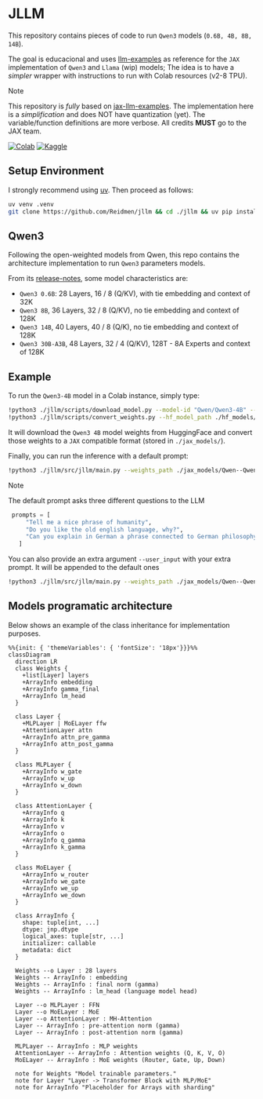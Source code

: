 # JLLM
This repository contains pieces of code to run `Qwen3` models (`0.6B, 4B, 8B, 14B`). 

The goal is educacional and uses [llm-examples](https://github.com/jax-ml/jax-llm-examples/tree/main) as reference for the `JAX` implementation of `Qwen3` and `Llama` (wip) models; The idea is to have a *simpler* wrapper with instructions to run with Colab resources (v2-8 TPU).

> [!NOTE] 
> This repository is *fully* based on [jax-llm-examples](https://github.com/jax-ml/jax-llm-examples/tree/main).
> The implementation here is a *simplification* and does NOT have quantization (yet). The variable/function definitions are more verbose.
> All credits **MUST** go to the JAX team.

[![Colab](https://colab.research.google.com/assets/colab-badge.svg)](https://colab.research.google.com/drive/1NLGltk6abV0OnQ60H2uPmFwYoBfvHqij?usp=sharing)
[![Kaggle](https://kaggle.com/static/images/open-in-kaggle.svg)](https://www.kaggle.com/code/reidmen/jllm-testing-8b)

## Setup Environment

I strongly recommend using [uv](https://github.com/astral-sh/uv). Then proceed as follows:

```bash
uv venv .venv 
git clone https://github.com/Reidmen/jllm && cd ./jllm && uv pip install . 
```

## Qwen3

Following the open-weighted models from Qwen, this repo contains the architecture 
implementation to run `Qwen3` parameters models.

From its [release-notes](https://qwenlm.github.io/blog/qwen3/), some model characteristics are:

* `Qwen3 0.6B`: 28 Layers, 16 / 8 (Q/KV), with tie embedding and context of 32K
* `Qwen3 8B`, 36 Layers, 32 / 8 (Q/KV), no tie embedding and context of 128K 
* `Qwen3 14B`, 40 Layers, 40 / 8 (Q/K), no tie embedding and context of 128K
* `Qwen3 30B-A3B`, 48 Layers, 32 / 4 (Q/KV), 128T - 8A Experts and context of 128K 


## Example

To run the `Qwen3-4B` model in a Colab instance, simply type:
```bash
!python3 ./jllm/scripts/download_model.py --model-id "Qwen/Qwen3-4B" --dest-path ./hf_models/ 
!python3 ./jllm/scripts/convert_weights.py --hf_model_path ./hf_models/Qwen--Qwen3-4B --jax_model_path ./jax_models/Qwen--Qwen3-4B
```

It will download the `Qwen3 4B` model weights from HuggingFace and convert those weights to a `JAX` compatible format (stored in `./jax_models/`).

Finally, you can run the inference with a default prompt:

```bash
!python3 ./jllm/src/jllm/main.py --weights_path ./jax_models/Qwen--Qwen3-14B
```

> [!NOTE]
> The default prompt asks three different questions to the LLM
> ```python
>  prompts = [
>      "Tell me a nice phrase of humanity",
>      "Do you like the old english language, why?",
>      "Can you explain in German a phrase connected to German philosophy?",
>    ]
> ```

You can also provide an extra argument `--user_input` with your extra prompt.
It will be appended to the default ones

```bash
!python3 ./jllm/src/jllm/main.py --weights_path ./jax_models/Qwen--Qwen3-14B --user_input "Can you write a simple poem of the Spanish heritage in South America?"
```

## Models programatic architecture

Below shows an example of the class inheritance for implementation purposes. 

```mermaid
%%{init: { 'themeVariables': { 'fontSize': '18px'}}}%%
classDiagram
  direction LR
  class Weights {
    +list[Layer] layers
    +ArrayInfo embedding
    +ArrayInfo gamma_final
    +ArrayInfo lm_head
  }

  class Layer {
    +MLPLayer | MoELayer ffw
    +AttentionLayer attn
    +ArrayInfo attn_pre_gamma
    +ArrayInfo attn_post_gamma
  }

  class MLPLayer {
    +ArrayInfo w_gate
    +ArrayInfo w_up
    +ArrayInfo w_down
  }

  class AttentionLayer {
    +ArrayInfo q
    +ArrayInfo k
    +ArrayInfo v
    +ArrayInfo o
    +ArrayInfo q_gamma
    +ArrayInfo k_gamma
  }

  class MoELayer {
    +ArrayInfo w_router
    +ArrayInfo we_gate
    +ArrayInfo we_up
    +ArrayInfo we_down
  }

  class ArrayInfo {
    shape: tuple[int, ...]
    dtype: jnp.dtype
    logical_axes: tuple[str, ...]
    initializer: callable
    metadata: dict
  }

  Weights --o Layer : 28 layers
  Weights -- ArrayInfo : embedding
  Weights -- ArrayInfo : final norm (gamma)
  Weights -- ArrayInfo : lm_head (language model head)

  Layer --o MLPLayer : FFN
  Layer --o MoELayer : MoE
  Layer --o AttentionLayer : MH-Attention
  Layer -- ArrayInfo : pre-attention norm (gamma)
  Layer -- ArrayInfo : post-attention norm (gamma)

  MLPLayer -- ArrayInfo : MLP weights
  AttentionLayer -- ArrayInfo : Attention weights (Q, K, V, O)
  MoELayer -- ArrayInfo : MoE weights (Router, Gate, Up, Down)

  note for Weights "Model trainable parameters."
  note for Layer "Layer -> Transformer Block with MLP/MoE"
  note for ArrayInfo "Placeholder for Arrays with sharding"
```